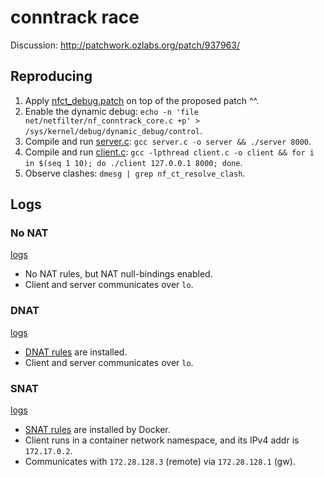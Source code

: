 # conntrack race

Discussion: http://patchwork.ozlabs.org/patch/937963/

## Reproducing

1. Apply [nfct_debug.patch](patch/nfct_debug.patch) on top of the proposed
   patch ^^.
2. Enable the dynamic debug: `echo -n 'file net/netfilter/nf_conntrack_core.c
   +p' > /sys/kernel/debug/dynamic_debug/control`.
3. Compile and run [server.c](src/server.c): `gcc server.c -o server &&
   ./server 8000`.
4. Compile and run [client.c](src/client.c): `gcc -lpthread client.c -o client
   && for i in $(seq 1 10); do ./client 127.0.0.1 8000; done`.
5. Observe clashes: `dmesg | grep nf_ct_resolve_clash`.

## Logs

### No NAT

[logs](log/no-nat/)

- No NAT rules, but NAT null-bindings enabled.
- Client and server communicates over `lo`.

### DNAT

[logs](log/dnat/)

- [DNAT rules](log/dnat/iptables-save-nat.output) are installed.
- Client and server communicates over `lo`.

### SNAT

[logs](log/dnat/)

- [SNAT rules](log/snat/iptables-save-nat.output) are installed by Docker.
- Client runs in a container network namespace, and its IPv4 addr is `172.17.0.2`.
- Communicates with `172.28.128.3` (remote) via `172.28.128.1` (gw).
